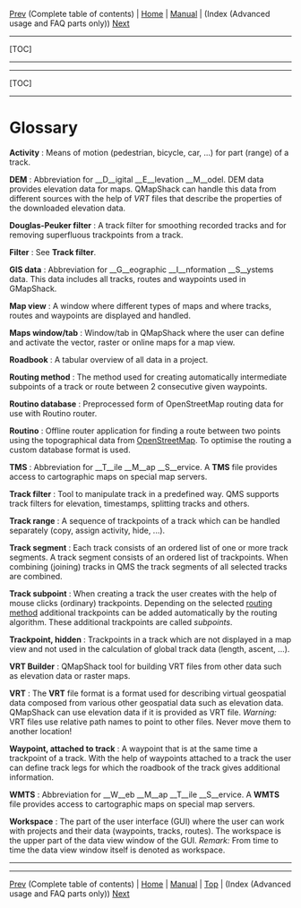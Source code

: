 [Prev](AxAdvToc) (Complete table of contents) | [Home](Home) | [Manual](DocMain) | (Index (Advanced usage and FAQ parts only)) [Next](AxAdvIndex)
- - -
[TOC]
- - -

- - -
[TOC]
- - -


# Glossary

**Activity**
: Means of motion (pedestrian, bicycle, car, ...) for part (range) of a track.  

**DEM**
: Abbreviation for __D__igital __E__levation __M__odel. DEM data provides elevation data for maps. 
  QMapShack can handle this data from different sources with the help of _VRT_ files that describe the properties of
  the downloaded elevation data.

**Douglas-Peuker filter**
: A track filter for smoothing recorded tracks and for removing superfluous trackpoints from a track.

**Filter**
: See __Track filter__.

**GIS data**
: Abbreviation for __G__eographic __I__nformation __S__ystems data.  This data includes all tracks, routes and
  waypoints used in GMapShack.
  
**Map view**
: A window where different types of maps and where tracks, routes and waypoints are displayed and handled.

**Maps window/tab**
: Window/tab in QMapShack where the user can define and activate the vector, raster or online maps for a map view.

**Roadbook**
: A tabular overview of all data in a project.

**Routing method**
: The method used for creating automatically intermediate subpoints of a track or route between 2 consecutive given
  waypoints.

**Routino database**
: Preprocessed form of OpenStreetMap routing data for use with Routino router.

**Routino**
: Offline router application for finding a route between two points using the topographical data from 
[OpenStreetMap](http://www.OpenStreetMap.org). To optimise the routing a custom database format is used. 

**TMS**
: Abbreviation for __T__ile __M__ap __S__ervice. A __TMS__ file provides access to cartographic maps 
  on special map servers. 

**Track filter**
: Tool to manipulate track in a predefined way. QMS supports track filters for elevation, timestamps, splitting tracks and
  others.

**Track range**
: A sequence of trackpoints of a track which can be handled separately (copy, assign activity, hide, ...).

**Track segment**
: Each track consists of an ordered list of one or more track segments. A track segment consists of an ordered 
  list of trackpoints.
  When combining (joining) tracks in QMS the track segments of all selected tracks are combined.

**Track subpoint**
: When creating a track the user creates with the help of mouse clicks (ordinary) trackpoints. Depending on the selected
  [routing method](AdvRoutes#markdown-header-description-of-routing-methods-in-qmapshack) 
  additional trackpoints can be added automatically by the routing algorithm. These additional trackpoints are 
  called _subpoints_.  

**Trackpoint, hidden**
: Trackpoints in a track which are not displayed in a map view and not used in the calculation of global track data
  (length, ascent, ...).  
  
**VRT Builder**
: QMapShack tool for building VRT files from other data such as elevation data or raster maps.

**VRT**
: The __VRT__ file format is a format used for describing virtual geospatial data composed from various
  other geospatial data such as elevation data. QMapShack can use elevation data if it is provided as VRT file. 
  _Warning:_ VRT files use relative path names to point to other files. Never move them to another location!
    
**Waypoint, attached to track**
: A waypoint that is at the same time a trackpoint of a track. With the help of waypoints attached to a track the user
  can define track legs for which the roadbook of the track gives additional information.
  
**WMTS**
: Abbreviation for __W__eb __M__ap __T__ile __S__ervice. A __WMTS__ file provides access to cartographic maps 
  on special map servers. 

**Workspace**
: The part of the user interface (GUI) where the user can work with projects and their data (waypoints, tracks, routes).
  The workspace is the upper part of the data view window of the GUI.
  _Remark:_ From time to time the data view window itself is denoted as workspace.








- - -

- - -
[Prev](AxAdvToc) (Complete table of contents) | [Home](Home) | [Manual](DocMain) | [Top](#) | (Index (Advanced usage and FAQ parts only)) [Next](AxAdvIndex)
